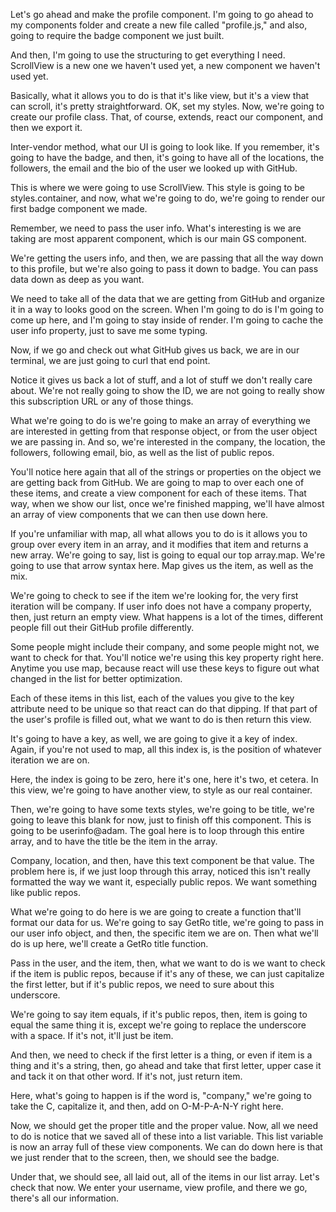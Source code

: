 Let's go ahead and make the profile component. I'm going to go ahead to my components folder and create a new file called "profile.js," and also, going to require the badge component we just built.

And then, I'm going to use the structuring to get everything I need. ScrollView is a new one we haven't used yet, a new component we haven't used yet.

Basically, what it allows you to do is that it's like view, but it's a view that can scroll, it's pretty straightforward. OK, set my styles. Now, we're going to create our profile class. That, of course, extends, react our component, and then we export it.

Inter-vendor method, what our UI is going to look like. If you remember, it's going to have the badge, and then, it's going to have all of the locations, the followers, the email and the bio of the user we looked up with GitHub.

This is where we were going to use ScrollView. This style is going to be styles.container, and now, what we're going to do, we're going to render our first badge component we made.

Remember, we need to pass the user info. What's interesting is we are taking are most apparent component, which is our main GS component.

We're getting the users info, and then, we are passing that all the way down to this profile, but we're also going to pass it down to badge. You can pass data down as deep as you want.

We need to take all of the data that we are getting from GitHub and organize it in a way to looks good on the screen. When I'm going to do is I'm going to come up here, and I'm going to stay inside of render. I'm going to cache the user info property, just to save me some typing.

Now, if we go and check out what GitHub gives us back, we are in our terminal, we are just going to curl that end point.

Notice it gives us back a lot of stuff, and a lot of stuff we don't really care about. We're not really going to show the ID, we are not going to really show this subscription URL or any of those things.

What we're going to do is we're going to make an array of everything we are interested in getting from that response object, or from the user object we are passing in. And so, we're interested in the company, the location, the followers, following email, bio, as well as the list of public repos.

You'll notice here again that all of the strings or properties on the object we are getting back from GitHub. We are going to map to over each one of these items, and create a view component for each of these items. That way, when we show our list, once we're finished mapping, we'll have almost an array of view components that we can then use down here.

If you're unfamiliar with map, all what allows you to do is it allows you to group over every item in an array, and it modifies that item and returns a new array. We're going to say, list is going to equal our top array.map. We're going to use that arrow syntax here. Map gives us the item, as well as the mix.

We're going to check to see if the item we're looking for, the very first iteration will be company. If user info does not have a company property, then, just return an empty view. What happens is a lot of the times, different people fill out their GitHub profile differently.

Some people might include their company, and some people might not, we want to check for that. You'll notice we're using this key property right here. Anytime you use map, because react will use these keys to figure out what changed in the list for better optimization.

Each of these items in this list, each of the values you give to the key attribute need to be unique so that react can do that dipping. If that part of the user's profile is filled out, what we want to do is then return this view.

It's going to have a key, as well, we are going to give it a key of index. Again, if you're not used to map, all this index is, is the position of whatever iteration we are on.

Here, the index is going to be zero, here it's one, here it's two, et cetera. In this view, we're going to have another view, to style as our real container.

Then, we're going to have some texts styles, we're going to be title, we're going to leave this blank for now, just to finish off this component. This is going to be userinfo@adam. The goal here is to loop through this entire array, and to have the title be the item in the array.

Company, location, and then, have this text component be that value. The problem here is, if we just loop through this array, noticed this isn't really formatted the way we want it, especially public repos. We want something like public repos.

What we're going to do here is we are going to create a function that'll format our data for us. We're going to say GetRo title, we're going to pass in our user info object, and then, the specific item we are on. Then what we'll do is up here, we'll create a GetRo title function.

Pass in the user, and the item, then, what we want to do is we want to check if the item is public repos, because if it's any of these, we can just capitalize the first letter, but if it's public repos, we need to sure about this underscore.

We're going to say item equals, if it's public repos, then, item is going to equal the same thing it is, except we're going to replace the underscore with a space. If it's not, it'll just be item.

And then, we need to check if the first letter is a thing, or even if item is a thing and it's a string, then, go ahead and take that first letter, upper case it and tack it on that other word. If it's not, just return item.

Here, what's going to happen is if the word is, "company," we're going to take the C, capitalize it, and then, add on O-M-P-A-N-Y right here.

Now, we should get the proper title and the proper value. Now, all we need to do is notice that we saved all of these into a list variable. This list variable is now an array full of these view components. We can do down here is that we just render that to the screen, then, we should see the badge.

Under that, we should see, all laid out, all of the items in our list array. Let's check that now. We enter your username, view profile, and there we go, there's all our information.